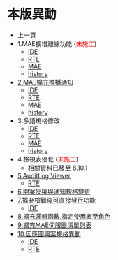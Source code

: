 # 本版異動

* [上一頁](../README.md)
* 1.MAE擴增離線功能 (<font color="red">未施工</font>)
  * [IDE](ITEM_1/IDE/README.md)
  * [RTE](ITEM_1/RTE/README.md)
  * [MAE](ITEM_1/MAE/README.md)
  * [history](ITEM_1/history.md)
* [2.MAE擴充推播通知](ITEM_2/README.md)
  * [IDE](ITEM_2/IDE/README.md)
  * [RTE](ITEM_2/RTE/README.md)
  * [MAE](ITEM_2/MAE/README.md)
  * [history](ITEM_2/history.md)
* 3.多語規格修改
  * [IDE](ITEM_3/IDE/README.md)
  * [RTE](ITEM_3/RTE/README.md)
  * [MAE](ITEM_3/MAE/README.md)
  * [history](ITEM_3/history.md)
* 4.檢視表優化 (<font color="red">未施工</font>)
  * 相關資料已移至 8.10.1
* [5.AuditLog Viewer](ITEM_5/README.md)
  * [RTE](ITEM_5/RTE/README.md)
* [6.開案授權與通知規格變更](ITEM_6/README.md)
* [7.擴充檢錯後可直接發行功能](ITEM_7/README.md)
  * [IDE](ITEM_7/IDE/README.md)
* [8.擴充邏輯函數.指定使用者至角色](ITEM_8/README.md)
* [9.擴充MAE伺服器清單列表](ITEM_9/README.md)
* [10.因應國興案規格異動](ITEM_10/README.md)
  * [IDE](ITEM_10/IDE/README.md)
  * [RTE](ITEM_10/RTE/README.md)